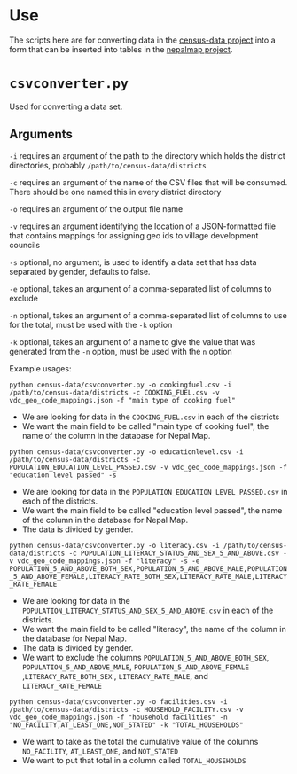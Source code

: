 # Use

The scripts here are for converting data in the [census-data project](https://github.com/Code4Nepal/census-data) into a form that can be inserted into tables in the [nepalmap project](https://github.com/Code4Nepal/nepalmap_app).

# `csvconverter.py`

Used for converting a data set.

## Arguments

`-i` requires an argument of the path to the directory which holds the district directories, probably `/path/to/census-data/districts`

`-c` requires an argument of the name of the CSV files that will be consumed. There should be one named this in every district directory

`-o` requires an argument of the output file name

`-v` requires an argument identifying the location of a JSON-formatted file that contains mappings for assigning geo ids to village development councils

`-s` optional, no argument, is used to identify a data set that has data separated by gender, defaults to false.

`-e` optional, takes an argument of a comma-separated list of columns to exclude

`-n` optional, takes an argument of a comma-separated list of columns to use for the total, must be used with the `-k` option

`-k` optional, takes an argument of a name to give the value that was generated from the `-n` option, must be used with the `n` option

Example usages:

`python census-data/csvconverter.py -o cookingfuel.csv -i /path/to/census-data/districts -c COOKING_FUEL.csv -v vdc_geo_code_mappings.json -f "main type of cooking fuel"`

- We are looking for data in the `COOKING_FUEL.csv` in each of the districts
- We want the main field to be called "main type of cooking fuel", the name of the column in the database for Nepal Map.

`python census-data/csvconverter.py -o educationlevel.csv -i /path/to/census-data/districts -c POPULATION_EDUCATION_LEVEL_PASSED.csv -v vdc_geo_code_mappings.json -f "education level passed" -s`

- We are looking for data in the `POPULATION_EDUCATION_LEVEL_PASSED.csv` in each of the districts.
- We want the main field to be called "education level passed", the name of the column in the database for Nepal Map.
- The data is divided by gender.

`python census-data/csvconverter.py -o literacy.csv -i /path/to/census-data/districts -c POPULATION_LITERACY_STATUS_AND_SEX_5_AND_ABOVE.csv -v vdc_geo_code_mappings.json -f "literacy" -s -e POPULATION_5_AND_ABOVE_BOTH_SEX,POPULATION_5_AND_ABOVE_MALE,POPULATION_5_AND_ABOVE_FEMALE,LITERACY_RATE_BOTH_SEX,LITERACY_RATE_MALE,LITERACY_RATE_FEMALE`

- We are looking for data in the `POPULATION_LITERACY_STATUS_AND_SEX_5_AND_ABOVE.csv` in each of the districts.
- We want the main field to be called "literacy", the name of the column in the database for Nepal Map.
- The data is divided by gender.
- We want to exclude the columns `POPULATION_5_AND_ABOVE_BOTH_SEX`, `POPULATION_5_AND_ABOVE_MALE`, `POPULATION_5_AND_ABOVE_FEMALE` ,`LITERACY_RATE_BOTH_SEX` , `LITERACY_RATE_MALE`, and `LITERACY_RATE_FEMALE`

`python census-data/csvconverter.py -o facilities.csv -i /path/to/census-data/districts -c HOUSEHOLD_FACILITY.csv -v vdc_geo_code_mappings.json -f "household facilities" -n "NO_FACILITY,AT_LEAST_ONE,NOT_STATED" -k "TOTAL_HOUSEHOLDS"`

- We want to take as the total the cumulative value of the columns `NO_FACILITY`, `AT_LEAST_ONE`, and `NOT_STATED`
- We want to put that total in a column called `TOTAL_HOUSEHOLDS`
